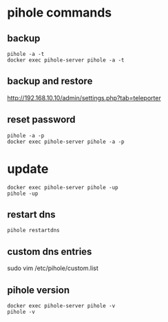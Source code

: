 # pihole commands

## backup
```
pihole -a -t
docker exec pihole-server pihole -a -t
```

## backup and restore
http://192.168.10.10/admin/settings.php?tab=teleporter


## reset password
```
pihole -a -p
docker exec pihole-server pihole -a -p
```

# update
```
docker exec pihole-server pihole -up
pihole -up
```

## restart dns
```
pihole restartdns
```



## custom dns entries
sudo vim /etc/pihole/custom.list

## pihole version
```
docker exec pihole-server pihole -v
pihole -v
```
